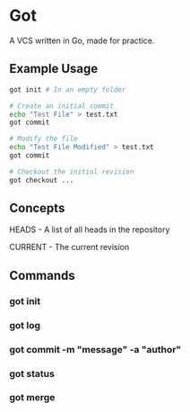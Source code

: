 # Got
A VCS written in Go, made for practice.

## Example Usage
```bash
got init # In an empty folder

# Create an initial commit
echo "Test File" > test.txt
got commit

# Modify the file
echo "Test File Modified" > test.txt
got commit

# Checkout the initial revision
got checkout ...
```

## Concepts
HEADS - A list of all heads in the repository

CURRENT - The current revision

## Commands
### got init
### got log
### got commit -m "message" -a "author"
### got status
### got merge

